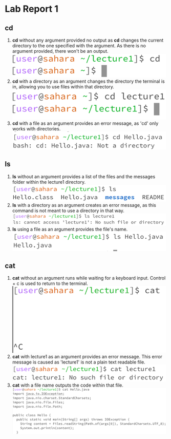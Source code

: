# Lab Report 1
## cd
1. **cd** without any argument provided no output as **cd** changes the current directory to the one specified with the argument. As there is no argument provided, there won't be an output.
![image](cdNoArg.png)   
2. **cd** with a directory as an argument changes the directory the terminal is in, allowing you to use files within that directory.
![image](cdDirectory.png)   
3. **cd** with a file as an argument provides an error message, as 'cd' only works with directories.
![image](cdFile.png)
## ls
1. **ls** without an argument provides a list of the files and the messages folder within the lecture1 directory.
![image](lsNoArg.png)   
2. **ls** with a directory as an argument creates an error message, as this command is not meant to use a directory in that way. 
![image](lsDirectory.png)   
3. **ls** using a file as an argument provides the file's name.
![image](lsFile.png)
## cat
1. **cat** without an argument runs while waiting for a keyboard input. Control + c is used to return to the terminal.
![image](catNoArg.png)    
2. **cat** with lecture1 as an argument provides an error message. This error message is caused as 'lecture1' is not a plain text readable file. 
![image](catDirectory.png) 
3. **cat** with a file name outputs the code within that file. 
![image](catFile.png)
